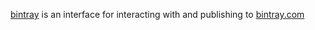 [bintray](https://github.com/softprops/bintry) is an interface for interacting with and publishing to [bintray.com](https://bintray.com/)
